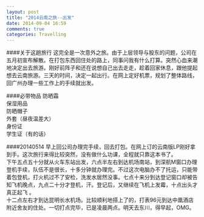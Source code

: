 ```yaml
---
layout: post
title: "2014云南之旅--出发"
date: 2014-09-04 16:59
comments: true
categories: Travelling
---
```

####关于这趟旅行 
这完全是一次意外之旅。由于上层领导与股东的问题，公司在五月初宣布解散。在打包东西回住处的路上，同事问我有什么打算。突然心血来潮地决定出去旅游。刚好前阵子和还在说想自己出去走走，趁着回家休息，跟他提起想去云南旅游。三天的时间，决定一起出行。在网上定好机票，规划了整体路线，回广州办理一些工作上的手续就出发。

####必带物品
防晒霜  
保湿用品  
防晒帽子  
外套（昼夜温差大）  
身份证  
学生证（有的话）  

####20140514
早上回公司办理完手续，回去打包。在网上订的云南版LP刚好拿到手。这次旅行来得比较突然，没有做什么功课，全程就只靠这本书了。  
下午五点五十分就从火车东站出发，六点半左右到达机场南站，到深航M窗口办理登机手续，队伍不是很长，十多分钟就办理完。不过这次电脑办不了托运，只能带着包登机，打火机过不了安检，洗发水居然没事。七点十来分到达登记窗口却被告知飞机晚点，九点二十分才登机，汗。登记后，又继续在飞机上发霉，十点出头才真正起飞 。  
十二点左右才到达昆明长水机场。比较顺利地搭上了的，打表96元到达中凰酒店附近舍友的住处。一切打点完毕，已是凌晨两点。明天去东川，得早起，OMG。
